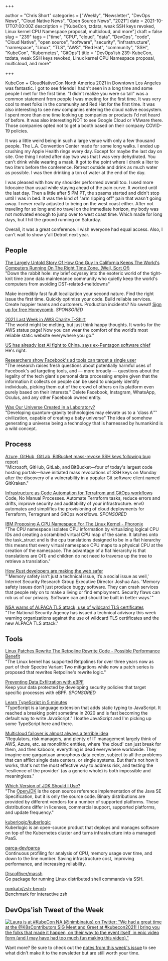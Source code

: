 +++

author = "Chris Short"
categories = ["Weekly", "Newsletter", "DevOps News", "Cloud Native News", "Open Source News", "2021"]
date = 2021-10-17T07:00:00Z
description = ["KubeCon, tzdata, weak SSH keys revoked, Linux kernel CPU Namespace proposal, multicloud, and more"]
draft = false
slug = "239"
tags = ["time", "CPU", "cloud", "data", "DevOps", "code", "Cloud Native", "open source", "software", "security", "infrastructure", "namespace", "Linux", "TLS", "AWS", "Red Hat", "community", "SSH", "KubeCon", "Kubernetes", "GitOps"]
title = "DevOps'ish 239: KubeCon, tzdata, weak SSH keys revoked, Linux kernel CPU Namespace proposal, multicloud, and more"

+++

KubeCon + CloudNativeCon North America 2021 in Downtown Los Angeles was fantastic. I got to see friends I hadn't seen in a long time and some people I met for the first time. "I didn't realize you were so tall" was a common statement from people I was meeting for the first time. It was very cool to meet folks in the community and Red Hat for the first time. It was also interesting to see new companies entering the cloud native ecosystem. I spent more than one time looking up companies or products I'd not heard of before. It was also interesting NOT to see Google Cloud or VMware there. Those companies opted not to get a booth based on their company COVID-19 policies.

It was a little weird being in such a large venue with only a few thousand people. The L.A. Convention Center made for some long walks. I ended up crushing my Apple Health rings every day. Except for maybe the last day on site. One thing I noted after day two was that I was very dehydrated. You can't drink while wearing a mask. It got to the point where I drank a liter to two liters before the conference. Retreat outside and drink as much water as possible. I was then drinking a ton of water at the end of the day.

I was pleased with how my shoulder performed overall too. I used more lidocaine than usual while staying ahead of the pain curve. It worked until the last day. Then a little after 5 PM PT, the spasms started and didn't stop until I was in bed. It was the kind of "arm ripping off" pain that wasn't going away. I never really adjusted to being on the west coast either. After not traveling for so long and no travel on the immediate horizon, my body was not motivated enough to jump over to west coast time. Which made for long days, but I hit the ground running on Saturday.

Overall, it was a great conference. I wish everyone had equal access. Also, I can't wait to show y'all Detroit next year.

## People

[The Largely Untold Story Of How One Guy In California Keeps The World's Computers Running On The Right Time Zone. (Well, Sort Of)](https://onezero.medium.com/the-largely-untold-story-of-how-one-guy-in-california-keeps-the-worlds-computers-on-the-right-time-a97a5493bf73)  
"Down the rabbit hole: my brief odyssey into the esoteric world of the tight-knit time zone data maintenance community who quietly keep the world's computers from avoiding DST-related-meltdowns"

Make incredibly fast fault localization your second nature. Find the right issue the first time. Quickly optimize your code. Build reliable services. Create happier teams and customers. Production incidents? No sweat! [Sign up for free Honeycomb](https://honeycomb.quip.com/76D4AHU5mYvF/Devopsish-ad-copy-Guide-Product-Signup). *SPONSORED*

[2021 Last Week in AWS Charity T-Shirt](https://store.lastweekinaws.com/collections/2021-charity-shirt)  
"The world might be melting, but just think happy thoughts. It works for the AWS status page! Now you can wear the comfort of the world’s most reliable static website everywhere you go."

[US has already lost AI fight to China, says ex-Pentagon software chief](https://www.ft.com/content/f939db9a-40af-4bd1-b67d-10492535f8e0)  
He's right.

[Researchers show Facebook's ad tools can target a single user](https://techcrunch.com/2021/10/15/researchers-show-facebooks-ad-tools-can-target-a-single-user/)  
"The research raises fresh questions about potentially harmful uses of Facebook's ad targeting tools, and — more broadly — questions about the legality of the tech giant's personal data processing empire given that the information it collects on people can be used to uniquely identify individuals, picking them out of the crowd of others on its platform even purely based on their interests." Delete Facebook, Instagram, WhatsApp, Oculus, and any other Facebook owned entity.

[Was Our Universe Created in a Laboratory?](https://www.scientificamerican.com/article/was-our-universe-created-in-a-laboratory/)  
"Developing quantum-gravity technologies may elevate us to a 'class A'”' civilization, capable of creating a baby universe" The idea of somehow generating a universe being a technology that is harnessed by humankind is a wild concept.

## Process

[Azure, GitHub, GitLab, BitBucket mass-revoke SSH keys following bug report](https://therecord.media/azure-github-gitlab-bitbucket-mass-revoke-ssh-keys-following-bug-report/)  
"Microsoft, GitHub, GitLab, and BitBucket—four of today's largest code hosting portals—have initiated mass revocations of SSH keys on Monday after the discovery of a vulnerability in a popular Git software client named GitKraken."

[Infrastructure as Code Automation for Terrafrom and GitOps workflows](https://www.env0.com/infrastructure-as-code-automation?utm_campaign=devopsish&utm_source=nativeads&utm_medium=newsletter)  
Code, No Manual Processes. Automate Terraform tasks, reduce errors and drifts, improve security and auditability of your infrastructure. env0 automates and simplifies the provisioning of cloud deployments for Terraform, Terragrunt and GitOps workflows. *SPONSORED*

[IBM Proposing A CPU Namespace For The Linux Kernel - Phoronix](https://www.phoronix.com/scan.php?page=news_item&px=Linux-CPU-Namespace)  
"The CPU namespace isolates CPU information by virtualizing logical CPU IDs and creating a scrambled virtual CPU map of the same. It latches onto the task_struct and is the cpu translations designed to be in a flat hierarchy this means that every virtual namespace CPU maps to a physical CPU at the creation of the namespace. The advantage of a flat hierarchy is that translations are O(1) and children do not need to traverse up the tree to retrieve a translation."

[How Rust developers are making the web safer](https://github.com/readme/featured/rust-programming)  
"'Memory safety isn’t just a technical issue, it’s a social issue as well,' Internet Security Research Group Executive Director Joshua Aas. 'Memory safety issues don’t just produce buggy software. They can crash services that people rely on to make a living or find employment. Security flaws can rob us of our privacy. Software can and should be built in better ways.'"

[NSA warns of ALPACA TLS attack, use of wildcard TLS certificates](https://therecord.media/nsa-warns-of-alpaca-tls-attack-use-of-wildcard-tls-certificates/)  
"The National Security Agency has issued a technical advisory this week warning organizations against the use of wildcard TLS certificates and the new ALPACA TLS attack."

## Tools

[Linux Patches Rewrite The Retpoline Rewrite Code - Possible Performance Benefit](https://www.phoronix.com/scan.php?page=news_item&px=Linux-Retpoline-Rewrite-Rewrite)  
"The Linux kernel has supported Retpolines for over three years now as part of their Spectre Variant Two mitigations while now a patch series is proposed that rewrites Retpoline's rewrite logic."

[Preventing Data Exfiltration with eBPF](https://goteleport.com/blog/preventing-data-exfiltration-with-ebpf/?utm_campaign=eg&utm_medium=partner&utm_source=devopsish)  
Keep your data protected by developing security policies that target specific processes with eBPF. *SPONSORED*

[Learn TypeScript in 5 minutes](https://swizec.com/blog/learn-typescript-in-5-minutes/)  
"TypeScript is a language extension that adds static typing to JavaScript. It reached a breaking point sometime in 2020 and is fast becoming the default way to write JavaScript." I loathe JavaScript and I'm picking up some TypeScript here and there.

[Multicloud failover is almost always a terrible idea](https://cloudpundit.com/2021/10/14/multicloud-failover-is-almost-always-a-terrible-idea/)  
"Regulators, risk managers, and plenty of IT management largely think of AWS, Azure, etc. as monolithic entities, where 'the cloud' can just break for them, and then kaboom, everything is dead everywhere worldwide. They imagine one gargantuan amorphous data center, subject to all the problems that can afflict single data centers, or single systems. But that's not how it works, that's not the most effective way to address risk, and testing the 'resilience of the provider' (as a generic whole) is both impossible and meaningless."

[Which Version of JDK Should I Use?](https://whichjdk.com/)  
"The [OpenJDK](https://openjdk.java.net/) is the open source reference implementation of the Java SE Specification, but it is only the source code. Binary distributions are provided by different vendors for a number of supported platforms. These distributions differ in licenses, commercial support, supported platforms, and update frequency."

[kuberlogic/kuberlogic](https://github.com/kuberlogic/kuberlogic)  
Kuberlogic is an open-source product that deploys and manages software on top of the Kubernetes cluster and turns infrastructure into a managed PaaS.

[parca-dev/parca](https://github.com/parca-dev/parca)  
Continuous profiling for analysis of CPU, memory usage over time, and down to the line number. Saving infrastructure cost, improving performance, and increasing reliability.

[DiscoRiver/massh](https://github.com/DiscoRiver/massh)  
Go package for running Linux distributed shell commands via SSH.

[romkatv/zsh-bench](https://github.com/romkatv/zsh-bench)  
Benchmark for interactive zsh

## DevOps'ish Tweet of the Week

[![Laura is at #KubeCon NA (@nimbinatus) on Twitter: "We had a great time at the @K8sContributors SIG Meet and Greet at #kubecon2021! I bring you the folks that made it happen, on their way to the event itself, in epic video form (and I may have had too much fun making this video)."](https://shortcdn.com/devopsish/239-devopsish-tweet-of-the-week.png)](https://twitter.com/nimbinatus/status/1448666894815297536)

Want more? Be sure to check out the [notes from this week's issue](https://github.com/chris-short/devopsish.com/blob/main/content/post/239/notes.md) to see what didn't make it to the newsletter but are still worth your time.
